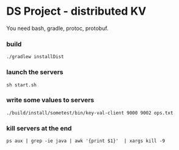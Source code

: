 # DS Project  -  distributed KV

You need bash, gradle, protoc, protobuf.

### build
```
./gradlew installDist
```
### launch the servers
```
sh start.sh
```

### write some values to servers
```
./build/install/sometest/bin/key-val-client 9000 9002 ops.txt
```


### kill servers at the end
```
ps aux | grep -ie java | awk '{print $1}'  | xargs kill -9
```
